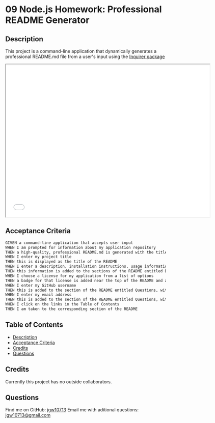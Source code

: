 # 09 Node.js Homework: Professional README Generator

## Description

This project is a command-line application that dynamically generates a professional README.md file from a user's input using the [Inquirer package](https://www.npmjs.com/package/inquirer)

<iframe src="./assets/usage.gif" width="640" height="480"></iframe>

## Acceptance Criteria

```md
GIVEN a command-line application that accepts user input
WHEN I am prompted for information about my application repository
THEN a high-quality, professional README.md is generated with the title of my project and sections entitled Description, Table of Contents, Installation, Usage, License, Contributing, Tests, and Questions
WHEN I enter my project title
THEN this is displayed as the title of the README
WHEN I enter a description, installation instructions, usage information, contribution guidelines, and test instructions
THEN this information is added to the sections of the README entitled Description, Installation, Usage, Contributing, and Tests
WHEN I choose a license for my application from a list of options
THEN a badge for that license is added near the top of the README and a notice is added to the section of the README entitled License that explains which license the application is covered under
WHEN I enter my GitHub username
THEN this is added to the section of the README entitled Questions, with a link to my GitHub profile
WHEN I enter my email address
THEN this is added to the section of the README entitled Questions, with instructions on how to reach me with additional questions
WHEN I click on the links in the Table of Contents
THEN I am taken to the corresponding section of the README
```

## Table of Contents 
- [Description](#description)
- [Acceptance Criteria](#Acceptance-Criteria)
- [Credits](#credits)
- [Questions](#questions)

## Credits
Currently this project has no outside collaborators.

## Questions
Find me on GitHub: [jgw10713](https://github.com/jgw10713)
Email me with aditional questions: jgw10713@gmail.com

